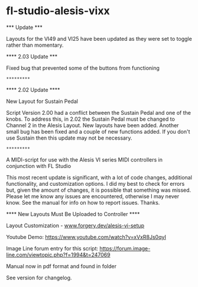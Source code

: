 # fl-studio-alesis-vixx

*** Update ***

Layouts for the VI49 and VI25 have been updated as they were set to toggle rather than momentary.

**** 2.03 Update ***

Fixed bug that prevented some of the buttons from functioning

	*********

**** 2.02 Update ****

New Layout for Sustain Pedal

Script Version 2.00 had a conflict between the Sustain Pedal and one of the knobs. To address this, in 2.02 the Sustain Pedal must be changed to Channel 2 in the Alesis Layout. New layouts have been added. Another small bug has been fixed and a couple of new functions added. If you don't use Sustain then this update may not be necessary. 

	*********

A MIDI-script for use with the Alesis VI series MIDI controllers in conjunction with FL Studio

This most recent update is significant, with a lot of code changes, additional functionality, and customization options. I did my best to check for errors but, given the amount of changes, it is possible that something was missed. Please let me know any issues are encountered, otherwise I may never know. See the manual for info on how to report issues. Thanks. 

**** New Layouts Must Be Uploaded to Controller ****


Layout Customization - www.forgery.dev/alesis-vi-setup

Youtube Demo: https://www.youtube.com/watch?v=xVxR8Js0qyI

Image Line forum entry for this script: https://forum.image-line.com/viewtopic.php?f=1994&t=247069

Manual now in pdf format and found in folder


See version for changelog.
